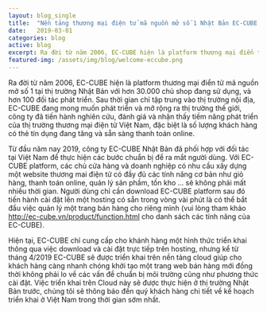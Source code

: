 ```yaml
---
layout: blog_single
title:  "Nền tảng thương mại điện tử mã nguồn mở số 1 Nhật Bản EC-CUBE chuẩn bị ra mắt thị trường Việt Nam"
date:   2019-03-01
categories: blog
active: blog
excerpt: Ra đời từ năm 2006, EC-CUBE hiện là platform thương mại điển tử mã nguồn mở số 1 tại thị trường Nhật Bản với hơn 30.000 chủ shop đang sử dụng, và hơn 100 đối tác phát triển. Sau thời gian chỉ tập trung vào thị trường nội địa, EC-CUBE đang mong muốn phát triển và mở rộng ra thị trường thế giới, công ty đã tiến hành nghiên cứu, đánh giá và nhận thấy tiềm năng phát triển của thị trường thương mại điện tử Việt Nam, đặc biệt là số lượng khách hàng có thẻ tín dụng đang tăng và sẵn sàng thanh toán online.
featured-img: /assets/img/blog/welcome-eccube.png
---
```


<p class="f_300 mb-30">
    Ra đời từ năm 2006, EC-CUBE hiện là platform thương mại điển tử mã nguồn mở số 1 tại thị trường Nhật Bản với hơn 30.000 chủ shop đang sử dụng, và hơn 100 đối tác phát triển. Sau thời gian chỉ tập trung vào thị trường nội địa, EC-CUBE đang mong muốn phát triển và mở rộng ra thị trường thế giới, công ty đã tiến hành nghiên cứu, đánh giá và nhận thấy tiềm năng phát triển của thị trường thương mại điện tử Việt Nam, đặc biệt là số lượng khách hàng có thẻ tín dụng đang tăng và sẵn sàng thanh toán online.
</p>

<p class="f_300 mb-30">
    Từ đầu năm nay 2019, công ty EC-CUBE Nhật Bản đã phối hợp với đối tác tại Việt Nam để thực hiện các bước chuẩn bị để ra mắt người dùng. 
    Với EC-CUBE platform, các chủ cửa hàng và doanh nghiệp có nhu cầu xây dựng một website thương mai điện tử có đầy đủ các tính năng cơ bản như giỏ hàng, thanh toán online, quản lý sản phầm, tồn kho ... sẽ không phải mất nhiều thời gian. Người dùng chỉ cần download EC-CUBE platform sau đó tiến hành cài đặt lên một hosting có sẵn trong vòng vài phút là có thể bắt đầu việc quản lý một trang bán hàng cho riêng mình (vui lòng tham khảo <a href="http://ec-cube.vn/product/function.html" title="" target="_blank">http://ec-cube.vn/product/function.html</a> cho danh sách các tính năng của EC-CUBE).
</p>

<p class="f_300 mb-30">
    Hiện tại, EC-CUBE chỉ cung cấp cho khánh hàng một hình thức triển khai thông qua việc download và cài đặt trực tiếp trên hosting, nhưng kể từ tháng 4/2019 EC-CUBE sẽ được triển khai trên nền tảng cloud giúp cho khách hàng càng nhanh chóng khởi tạo một trang web bán hàng mới đồng thời không phải lo về các vấn đề chuẩn bị môi trường cũng như phương thức cài đặt. Việc triển khai trên Cloud này sẽ được thực hiện ở thị trường Nhật Bản trước, chúng tôi sẽ thông báo đến quý khách hàng chi tiết về kế hoạch triển khai ở Việt Nam trong thời gian sớm nhất.
</p>

